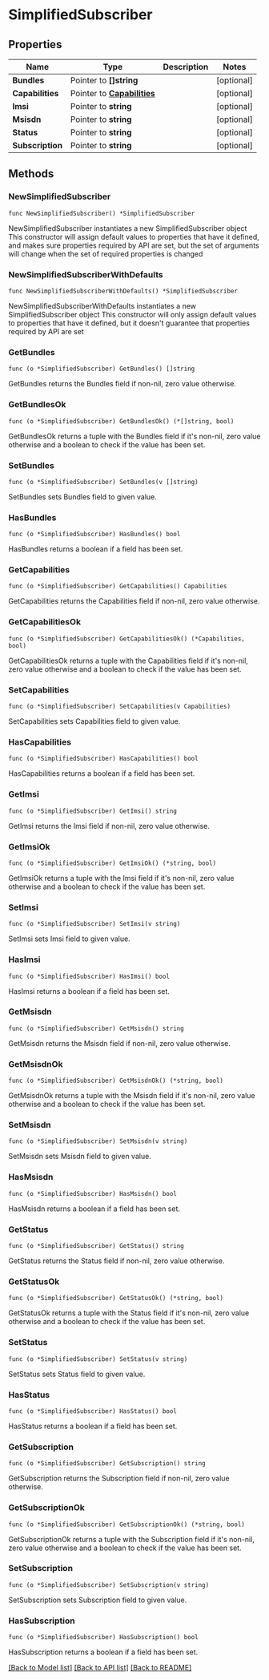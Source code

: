 # SimplifiedSubscriber

## Properties

Name | Type | Description | Notes
------------ | ------------- | ------------- | -------------
**Bundles** | Pointer to **[]string** |  | [optional] 
**Capabilities** | Pointer to [**Capabilities**](Capabilities.md) |  | [optional] 
**Imsi** | Pointer to **string** |  | [optional] 
**Msisdn** | Pointer to **string** |  | [optional] 
**Status** | Pointer to **string** |  | [optional] 
**Subscription** | Pointer to **string** |  | [optional] 

## Methods

### NewSimplifiedSubscriber

`func NewSimplifiedSubscriber() *SimplifiedSubscriber`

NewSimplifiedSubscriber instantiates a new SimplifiedSubscriber object
This constructor will assign default values to properties that have it defined,
and makes sure properties required by API are set, but the set of arguments
will change when the set of required properties is changed

### NewSimplifiedSubscriberWithDefaults

`func NewSimplifiedSubscriberWithDefaults() *SimplifiedSubscriber`

NewSimplifiedSubscriberWithDefaults instantiates a new SimplifiedSubscriber object
This constructor will only assign default values to properties that have it defined,
but it doesn't guarantee that properties required by API are set

### GetBundles

`func (o *SimplifiedSubscriber) GetBundles() []string`

GetBundles returns the Bundles field if non-nil, zero value otherwise.

### GetBundlesOk

`func (o *SimplifiedSubscriber) GetBundlesOk() (*[]string, bool)`

GetBundlesOk returns a tuple with the Bundles field if it's non-nil, zero value otherwise
and a boolean to check if the value has been set.

### SetBundles

`func (o *SimplifiedSubscriber) SetBundles(v []string)`

SetBundles sets Bundles field to given value.

### HasBundles

`func (o *SimplifiedSubscriber) HasBundles() bool`

HasBundles returns a boolean if a field has been set.

### GetCapabilities

`func (o *SimplifiedSubscriber) GetCapabilities() Capabilities`

GetCapabilities returns the Capabilities field if non-nil, zero value otherwise.

### GetCapabilitiesOk

`func (o *SimplifiedSubscriber) GetCapabilitiesOk() (*Capabilities, bool)`

GetCapabilitiesOk returns a tuple with the Capabilities field if it's non-nil, zero value otherwise
and a boolean to check if the value has been set.

### SetCapabilities

`func (o *SimplifiedSubscriber) SetCapabilities(v Capabilities)`

SetCapabilities sets Capabilities field to given value.

### HasCapabilities

`func (o *SimplifiedSubscriber) HasCapabilities() bool`

HasCapabilities returns a boolean if a field has been set.

### GetImsi

`func (o *SimplifiedSubscriber) GetImsi() string`

GetImsi returns the Imsi field if non-nil, zero value otherwise.

### GetImsiOk

`func (o *SimplifiedSubscriber) GetImsiOk() (*string, bool)`

GetImsiOk returns a tuple with the Imsi field if it's non-nil, zero value otherwise
and a boolean to check if the value has been set.

### SetImsi

`func (o *SimplifiedSubscriber) SetImsi(v string)`

SetImsi sets Imsi field to given value.

### HasImsi

`func (o *SimplifiedSubscriber) HasImsi() bool`

HasImsi returns a boolean if a field has been set.

### GetMsisdn

`func (o *SimplifiedSubscriber) GetMsisdn() string`

GetMsisdn returns the Msisdn field if non-nil, zero value otherwise.

### GetMsisdnOk

`func (o *SimplifiedSubscriber) GetMsisdnOk() (*string, bool)`

GetMsisdnOk returns a tuple with the Msisdn field if it's non-nil, zero value otherwise
and a boolean to check if the value has been set.

### SetMsisdn

`func (o *SimplifiedSubscriber) SetMsisdn(v string)`

SetMsisdn sets Msisdn field to given value.

### HasMsisdn

`func (o *SimplifiedSubscriber) HasMsisdn() bool`

HasMsisdn returns a boolean if a field has been set.

### GetStatus

`func (o *SimplifiedSubscriber) GetStatus() string`

GetStatus returns the Status field if non-nil, zero value otherwise.

### GetStatusOk

`func (o *SimplifiedSubscriber) GetStatusOk() (*string, bool)`

GetStatusOk returns a tuple with the Status field if it's non-nil, zero value otherwise
and a boolean to check if the value has been set.

### SetStatus

`func (o *SimplifiedSubscriber) SetStatus(v string)`

SetStatus sets Status field to given value.

### HasStatus

`func (o *SimplifiedSubscriber) HasStatus() bool`

HasStatus returns a boolean if a field has been set.

### GetSubscription

`func (o *SimplifiedSubscriber) GetSubscription() string`

GetSubscription returns the Subscription field if non-nil, zero value otherwise.

### GetSubscriptionOk

`func (o *SimplifiedSubscriber) GetSubscriptionOk() (*string, bool)`

GetSubscriptionOk returns a tuple with the Subscription field if it's non-nil, zero value otherwise
and a boolean to check if the value has been set.

### SetSubscription

`func (o *SimplifiedSubscriber) SetSubscription(v string)`

SetSubscription sets Subscription field to given value.

### HasSubscription

`func (o *SimplifiedSubscriber) HasSubscription() bool`

HasSubscription returns a boolean if a field has been set.


[[Back to Model list]](../README.md#documentation-for-models) [[Back to API list]](../README.md#documentation-for-api-endpoints) [[Back to README]](../README.md)


